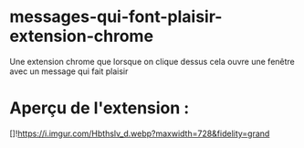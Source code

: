 # messages-qui-font-plaisir-extension-chrome
Une extension chrome que lorsque on clique dessus cela ouvre une fenêtre avec un message qui fait plaisir

# Aperçu de l'extension :
[]!https://i.imgur.com/Hbthslv_d.webp?maxwidth=728&fidelity=grand
